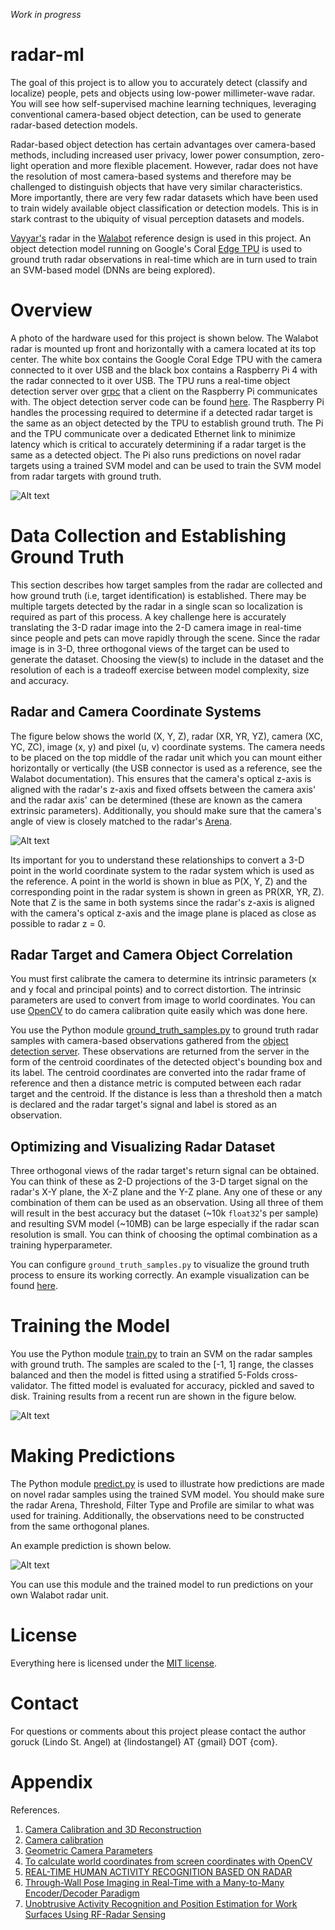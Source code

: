 *Work in progress*

# radar-ml

The goal of this project is to allow you to accurately detect (classify and localize) people, pets and objects using low-power millimeter-wave radar. You will see how self-supervised machine learning techniques, leveraging conventional camera-based object detection, can be used to generate radar-based detection models.

Radar-based object detection has certain advantages over camera-based methods, including increased user privacy, lower power consumption, zero-light operation and more flexible placement. However, radar does not have the resolution of most camera-based systems and therefore may be challenged to distinguish objects that have very similar characteristics. More importantly, there are very few radar datasets which have been used to train widely available object classification or detection models. This is in stark contrast to the ubiquity of visual perception datasets and models.

[Vayyar's](https://vayyar.com/) radar in the [Walabot](https://api.walabot.com/) reference design is used in this project. An object detection model running on Google's Coral [Edge TPU](https://coral.ai/) is used to ground truth radar observations in real-time which are in turn used to train an SVM-based model (DNNs are being explored).

# Overview
A photo of the hardware used for this project is shown below. The Walabot radar is mounted up front and horizontally with a camera located at its top center. The white box contains the Google Coral Edge TPU with the camera connected to it over USB and the black box contains a Raspberry Pi 4 with the radar connected to it over USB. The TPU runs a real-time object detection server over [grpc](https://grpc.io/) that a client on the Raspberry Pi communicates with. The object detection server code can be found [here](https://github.com/goruck/detection_server). The Raspberry Pi handles the processing required to determine if a detected radar target is the same as an object detected by the TPU to establish ground truth. The Pi and the TPU communicate over a dedicated Ethernet link to minimize latency which is critical to accurately determining if a radar target is the same as a detected object. The Pi also runs predictions on novel radar targets using a trained SVM model and can be used to train the SVM model from radar targets with ground truth.

![Alt text](./images/training_setup.jpg?raw=true "test setup.")

# Data Collection and Establishing Ground Truth
This section describes how target samples from the radar are collected and how ground truth (i.e, target identification) is established. There may be multiple targets detected by the radar in a single scan so localization is required as part of this process. A key challenge here is accurately translating the 3-D radar image into the 2-D camera image in real-time since people and pets can move rapidly through the scene. Since the radar image is in 3-D, three orthogonal views of the target can be used to generate the dataset. Choosing the view(s) to include in the dataset and the resolution of each is a tradeoff exercise between model complexity, size and accuracy.

## Radar and Camera Coordinate Systems
The figure below shows the world (X, Y, Z), radar (XR, YR, YZ), camera (XC, YC, ZC), image (x, y) and pixel (u, v) coordinate systems. The camera needs to be placed on the top middle of the radar unit which you can mount either horizontally or vertically (the USB connector is used as a reference, see the Walabot documentation). This ensures that the camera's optical z-axis is aligned with the radar's z-axis and fixed offsets between the camera axis' and the radar axis' can be determined (these are known as the camera extrinsic parameters). Additionally, you should make sure that the camera's angle of view is closely matched to the radar's [Arena](https://api.walabot.com/_features.html#_arena).

![Alt text](./images/coord_system.jpg?raw=true "coordinate systems.")

Its important for you to understand these relationships to convert a 3-D point in the world coordinate system to the radar system which is used as the reference. A point in the world is shown in blue as P(X, Y, Z) and the corresponding point in the radar system is shown in green as PR(XR, YR, Z). Note that Z is the same in both systems since the radar's z-axis is aligned with the camera's optical z-axis and the image plane is placed as close as possible to radar z = 0.

## Radar Target and Camera Object Correlation
You must first calibrate the camera to determine its intrinsic parameters (x and y focal and principal points) and to correct distortion. The intrinsic parameters are used to convert from image to world coordinates. You can use [OpenCV](https://opencv-python-tutroals.readthedocs.io/en/latest/py_tutorials/py_calib3d/py_calibration/py_calibration.html) to do camera calibration quite easily which was done here.

You use the Python module [ground_truth_samples.py](./ground_truth_samples.py) to ground truth radar samples with camera-based observations gathered from the [object detection server](https://github.com/goruck/detection_server). These observations are returned from the server in the form of the centroid coordinates of the detected object's bounding box and its label. The centroid coordinates are converted into the radar frame of reference and then a distance metric is computed between each radar target and the centroid. If the distance is less than a threshold then a match is declared and the radar target's signal and label is stored as an observation.

## Optimizing and Visualizing Radar Dataset

Three orthogonal views of the radar target's return signal can be obtained. You can think of these as 2-D projections of the 3-D target signal on the radar's X-Y plane, the X-Z plane and the Y-Z plane. Any one of these or any combination of them can be used as an observation. Using all three of them will result in the best accuracy but the dataset (~10k ```float32```'s per sample) and resulting SVM model (~10MB) can be large especially if the radar scan resolution is small. You can think of choosing the optimal combination as a training hyperparameter.

You can configure ```ground_truth_samples.py``` to visualize the ground truth process to ensure its working correctly. An example visualization can be found [here](./images/ground-truth-samples.mp4). 

# Training the Model
You use the Python module [train.py](./train.py) to train an SVM on the radar samples with ground truth. The samples are scaled to the [-1, 1] range, the classes balanced and then the model is fitted using a stratified 5-Folds cross-validator. The fitted model is evaluated for accuracy, pickled and saved to disk. Training results from a recent run are shown in the figure below.

![Alt text](./train-results/svm_cm.png?raw=true "svm confusion matrix.")

# Making Predictions
The Python module [predict.py](./predict.py) is used to illustrate how predictions are made on novel radar samples using the trained SVM model. You should make sure the radar Arena, Threshold, Filter Type and Profile are similar to what was used for training. Additionally, the observations need to be constructed from the same orthogonal planes.

An example prediction is shown below.

![Alt text](./images/prediction-example.png?raw=true "svm confusion matrix.")

You can use this module and the trained model to run predictions on your own Walabot radar unit.

# License
Everything here is licensed under the [MIT license](./LICENSE).

# Contact
For questions or comments about this project please contact the author goruck (Lindo St. Angel) at {lindostangel} AT {gmail} DOT {com}.

# Appendix
References.
1. [Camera Calibration and 3D Reconstruction](https://docs.opencv.org/2.4/modules/calib3d/doc/camera_calibration_and_3d_reconstruction.html)
2. [Camera calibration](http://homepages.inf.ed.ac.uk/rbf/CVonline/LOCAL_COPIES/OWENS/LECT9/node2.html)
3. [Geometric Camera Parameters](https://www.cse.unr.edu/~bebis/CS791E/Notes/CameraParameters.pdf)
4. [To calculate world coordinates from screen coordinates with OpenCV](https://stackoverflow.com/questions/12007775/to-calculate-world-coordinates-from-screen-coordinates-with-opencv)
5. [REAL-TIME HUMAN ACTIVITY RECOGNITION BASED ON RADAR](https://www.google.com/url?sa=t&rct=j&q=&esrc=s&source=web&cd=&cad=rja&uact=8&ved=2ahUKEwi8i9e-h9jpAhXLup4KHRsdCNMQFjABegQIBhAB&url=http%3A%2F%2Fcardinalscholar.bsu.edu%2Fbitstream%2Fhandle%2F123456789%2F201689%2FGuoH_2019-2_BODY.pdf%3Fsequence%3D1&usg=AOvVaw2Ps7ptIYpZGBYPnMQyPArp)
6. [Through-Wall Pose Imaging in Real-Time with a Many-to-Many
Encoder/Decoder Paradigm](https://www.google.com/url?sa=t&rct=j&q=&esrc=s&source=web&cd=&cad=rja&uact=8&ved=2ahUKEwi_19iHiNjpAhXIi54KHUy1A_4QFjABegQIBxAB&url=https%3A%2F%2Farxiv.org%2Fpdf%2F1904.00739&usg=AOvVaw05g69S1Wbh3JwGiKmQPeH8)
7. [Unobtrusive Activity Recognition and Position Estimation for Work Surfaces Using RF-Radar Sensing](https://dl.acm.org/doi/fullHtml/10.1145/3241383)